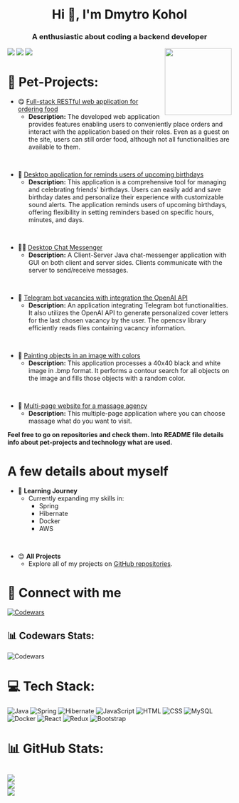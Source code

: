 <h1 align="center">Hi 👋, I'm Dmytro Kohol</h1>

<h3 align="center">A enthusiastic about coding a backend developer</h3>

<img align="right" height="150" src="https://i0.wp.com/pixelbox.ru/wp-content/uploads/2021/10/gif-for-steam-pixelbox.ru-8.gif?w=900&ssl=1"  />

![](https://img.shields.io/github/followers/dima666Sik.svg?style=social)
![](https://img.shields.io/github/stars/dima666Sik/dima666Sik.svg?style=social)
![](https://visitcount.itsvg.in/api?id=dima666Sik&icon=0&color=0)

# 🎯 Pet-Projects:

- 😋 [Full-stack RESTful web application for ordering food](https://github.com/dima666Sik/Fast-Food-Delivery-App)
    - **Description:** The developed web application provides features enabling users to conveniently place orders and
      interact with the application based on their roles. Even as a guest on the site, users can still order food,
      although not all functionalities are available to them.

<br>

- 🎈 [Desktop application for reminds users of upcoming birthdays](https://github.com/dima666Sik/AppBirthdays)
    - **Description:** This application is a comprehensive tool for managing and celebrating friends' birthdays.
      Users can easily add and save birthday dates and personalize their experience with customizable sound alerts.
      The application reminds users of upcoming birthdays, offering flexibility in setting reminders based on specific
      hours, minutes, and days.

<br>

- 👨‍💻 [Desktop Chat Messenger](https://github.com/dima666Sik/Desktop-Chat-Messenger)
    - **Description:** A Client-Server Java chat-messenger application with GUI on both client and server sides. Clients
      communicate with the server to send/receive messages.

<br>

- 🤖 [Telegram bot vacancies with integration the OpenAI API](https://github.com/dima666Sik/telegram-bot-vacancies)
    - **Description:** An application integrating Telegram bot functionalities. It also utilizes the OpenAI API to
      generate personalized cover letters for the last chosen vacancy by the user. The opencsv library efficiently reads
      files containing vacancy information.

<br>

- 🎨 [Painting objects in an image with colors](https://github.com/dima666Sik/FillAllClosedElemsImg)
    - **Description:** This application processes a 40x40 black and white image in .bmp format. It performs a contour
      search for all objects on the image and fills those objects with a random color.

<br>

- 🎨 [Multi-page website for a massage agency](https://github.com/dima666Sik/HandsTivanSite)
    - **Description:** This multiple-page application where you can choose massage what do you want to visit.

**Feel free to go on repositories and check them.
Into README file details info about pet-projects and technology what are used.**

# A few details about myself

- 🌱 **Learning Journey**
    - Currently expanding my skills in:
        - Spring
        - Hibernate
        - Docker
        - AWS

<br>

- 😊 **All Projects**
    - Explore all of my projects on [GitHub repositories](https://github.com/dima666Sik?tab=repositories).

<!--<br>-->
<!--<br>-->
<!-- - 📄 Know about my experiences [fail link](fail link)-->

# 📱 Connect with me

[![Codewars](https://img.shields.io/badge/codewars-black?style=for-the-badge&logo=codewars&logoColor=#B1361E)](https://www.codewars.com/users/lazyness)

## 📊 Codewars Stats:

![Codewars](https://github.r2v.ch/codewars?user=lazyness&name=true&top_languages=true&stroke=%23b36244&theme=gradient)

# 💻 Tech Stack:

![Java](https://img.shields.io/badge/java-%23ED8B00.svg?style=for-the-badge&logo=openjdk&logoColor=white)
![Spring](https://img.shields.io/badge/spring-%236DB33F.svg?style=for-the-badge&logo=spring&logoColor=white)
![Hibernate](https://img.shields.io/badge/hibernate-black?style=for-the-badge&logo=hibernate&logoColor=#59666C)
![JavaScript](https://img.shields.io/badge/javascript-%23323330.svg?style=for-the-badge&logo=javascript&logoColor=%23F7DF1E)
![HTML](https://img.shields.io/badge/html5-black?style=for-the-badge&logo=html5&logoColor=#E34F26)
![CSS](https://img.shields.io/badge/Css3-black?style=for-the-badge&logo=css3&logoColor=#1572B6)
![MySQL](https://img.shields.io/badge/mysql-%2300000f.svg?style=for-the-badge&logo=mysql&logoColor=white)
![Docker](https://img.shields.io/badge/docker-%230db7ed.svg?style=for-the-badge&logo=docker&logoColor=white)
![React](https://img.shields.io/badge/react-%2320232a.svg?style=for-the-badge&logo=react&logoColor=%2361DAFB)
![Redux](https://img.shields.io/badge/Redux-black?style=for-the-badge&logo=redux&logoColor=#764ABC)
![Bootstrap](https://img.shields.io/badge/bootstrap-black?style=for-the-badge&logo=bootstrap&logoColor=#7952B3)

# 📊 GitHub Stats:

![](https://github-readme-stats.vercel.app/api?username=dima666Sik&theme=dark&hide_border=false&include_all_commits=false&count_private=false)<br/>
![](https://github-readme-streak-stats.herokuapp.com/?user=dima666Sik&theme=dark&hide_border=false)<br/>
![](https://github-readme-stats.vercel.app/api/top-langs/?username=dima666Sik&theme=dark&hide_border=false&include_all_commits=false&count_private=false&layout=compact)
---


